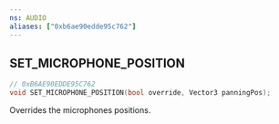 ```yaml
---
ns: AUDIO
aliases: ["0xb6ae90edde95c762"]
---
```

## SET_MICROPHONE_POSITION

```c
// 0xB6AE90EDDE95C762
void SET_MICROPHONE_POSITION(bool override, Vector3 panningPos);
```

Overrides the microphones positions.

